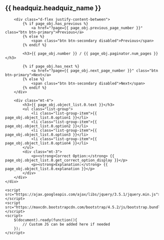 <!DOCTYPE html>
<html lang="en">
<head>
    <meta charset="UTF-8">
    <meta name="viewport" content="width=device-width, initial-scale=1.0">
    <link href="https://maxcdn.bootstrapcdn.com/bootstrap/4.5.2/css/bootstrap.min.css" rel="stylesheet">
    <title>Quiz</title>
    <style>
        body {
            padding-top: 20px;
        }
        .container {
            max-width: 600px;
        }
        .disabled {
            pointer-events: none;
            opacity: 0.5;
        }
    </style>
</head>
<body>
    <div class="container">
        <h2>{{ headquiz.headquiz_name }}</h2>

        <div class="d-flex justify-content-between">
            {% if page_obj.has_previous %}
                <a href="?page={{ page_obj.previous_page_number }}" class="btn btn-primary">Previous</a>
            {% else %}
                <span class="btn btn-secondary disabled">Previous</span>
            {% endif %}

            <h3>{{ page_obj.number }} / {{ page_obj.paginator.num_pages }}</h3>

            {% if page_obj.has_next %}
                <a href="?page={{ page_obj.next_page_number }}" class="btn btn-primary">Next</a>
            {% else %}
                <span class="btn btn-secondary disabled">Next</span>
            {% endif %}
        </div>

        <div class="mt-4">
            <h3>{{ page_obj.object_list.0.text }}</h3>
            <ul class="list-group">
                <li class="list-group-item">{{ page_obj.object_list.0.option1 }}</li>
                <li class="list-group-item">{{ page_obj.object_list.0.option2 }}</li>
                <li class="list-group-item">{{ page_obj.object_list.0.option3 }}</li>
                <li class="list-group-item">{{ page_obj.object_list.0.option4 }}</li>
            </ul>
            <div class="mt-3">
                <p><strong>Correct Option:</strong> {{ page_obj.object_list.0.get_correct_option_display }}</p>
                <p><strong>Explanation:</strong> {{ page_obj.object_list.0.explanation }}</p>
            </div>
        </div>
    </div>

    <script src="https://ajax.googleapis.com/ajax/libs/jquery/3.5.1/jquery.min.js"></script>
    <script src="https://maxcdn.bootstrapcdn.com/bootstrap/4.5.2/js/bootstrap.bundle.min.js"></script>
    <script>
        $(document).ready(function(){
            // Custom JS can be added here if needed
        });
    </script>
</body>
</html>
